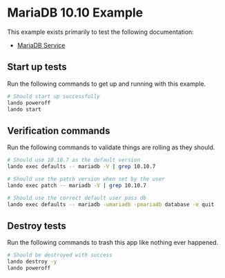 # MariaDB 10.10 Example

This example exists primarily to test the following documentation:

* [MariaDB Service](https://docs.lando.dev/plugins/mariadb)

## Start up tests

Run the following commands to get up and running with this example.

```bash
# Should start up successfully
lando poweroff
lando start
```

## Verification commands

Run the following commands to validate things are rolling as they should.

```bash
# Should use 10.10.7 as the default version
lando exec defaults -- mariadb -V | grep 10.10.7

# Should use the patch version when set by the user
lando exec patch -- mariadb -V | grep 10.10.7

# Should use the correct default user pass db
lando exec defaults -- mariadb -umariadb -pmariadb database -e quit
```

## Destroy tests

Run the following commands to trash this app like nothing ever happened.

```bash
# Should be destroyed with success
lando destroy -y
lando poweroff
```

